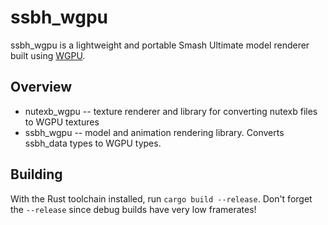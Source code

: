# ssbh_wgpu
ssbh_wgpu is a lightweight and portable Smash Ultimate model renderer built using [WGPU](https://github.com/gfx-rs/wgpu).

## Overview
- nutexb_wgpu -- texture renderer and library for converting nutexb files to WGPU textures
- ssbh_wgpu -- model and animation rendering library. Converts ssbh_data types to WGPU types.

## Building
With the Rust toolchain installed, run `cargo build --release`. Don't forget the `--release` since debug builds have very low framerates!
